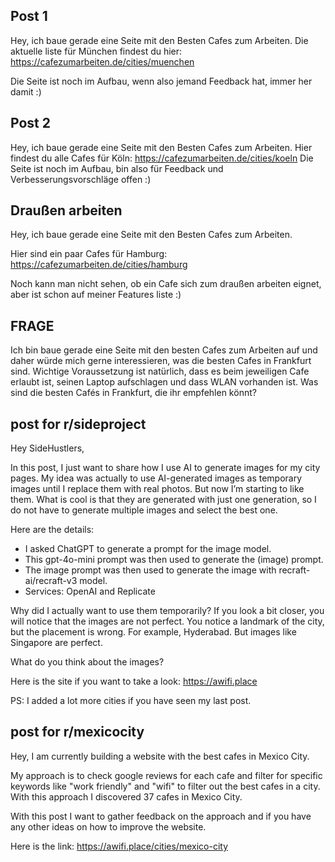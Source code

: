 ## Post 1
Hey, ich baue gerade eine Seite mit den Besten Cafes zum Arbeiten.
Die aktuelle liste für München findest du hier: https://cafezumarbeiten.de/cities/muenchen

Die Seite ist noch im Aufbau, wenn also jemand Feedback hat, immer her damit :)

## Post 2
Hey, ich baue gerade eine Seite mit den Besten Cafes zum Arbeiten.
Hier findest du alle Cafes für Köln: https://cafezumarbeiten.de/cities/koeln
Die Seite ist noch im Aufbau, bin also für Feedback und Verbesserungsvorschläge offen :)

## Draußen arbeiten
Hey, ich baue gerade eine Seite mit den Besten Cafes zum Arbeiten.

Hier sind ein paar Cafes für Hamburg: https://cafezumarbeiten.de/cities/hamburg

Noch kann man nicht sehen, ob ein Cafe sich zum draußen arbeiten eignet, aber ist schon auf meiner Features liste :)



## FRAGE
Ich bin baue gerade eine Seite mit den besten Cafes zum Arbeiten auf und daher würde mich gerne interessieren, was die besten Cafes in Frankfurt sind.
Wichtige Voraussetzung ist natürlich, dass es beim jeweiligen Cafe erlaubt ist, seinen Laptop aufschlagen und dass WLAN vorhanden ist. 
Was sind die besten Cafés in Frankfurt, die ihr empfehlen könnt?



## post for r/sideproject

Hey SideHustlers,

In this post, I just want to share how I use AI to generate images for my city pages. My idea was actually to use AI-generated images as temporary images until I replace them with real photos. But now I’m starting to like them. What is cool is that they are generated with just one generation, so I do not have to generate multiple images and select the best one.

Here are the details:

- I asked ChatGPT to generate a prompt for the image model.
- This gpt-4o-mini prompt was then used to generate the (image) prompt.
- The image prompt was then used to generate the image with recraft-ai/recraft-v3 model.
- Services: OpenAI and Replicate

Why did I actually want to use them temporarily?
If you look a bit closer, you will notice that the images are not perfect. You notice a landmark of the city, but the placement is wrong. For example, Hyderabad. But images like Singapore are perfect.

What do you think about the images?

Here is the site if you want to take a look: https://awifi.place

PS: I added a lot more cities if you have seen my last post.

## post for r/mexicocity

Hey, I am currently building a website with the best cafes in Mexico City.

My approach is to check google reviews for each cafe and filter for specific keywords like "work friendly" and "wifi" to filter out the best cafes in a city. With this approach I discovered 37 cafes in Mexico City.

With this post I want to gather feedback on the approach and if you have any other ideas on how to improve the website.

Here is the link: https://awifi.place/cities/mexico-city


































